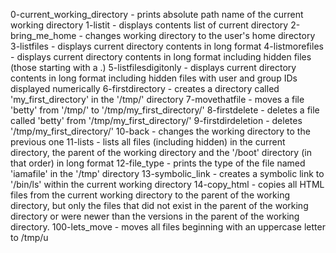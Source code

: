 0-current_working_directory - prints absolute path name of the current working directory
1-listit - displays contents list of current directory
2-bring_me_home - changes working directory to the user's home directory
3-listfiles - displays current directory contents in long format
4-listmorefiles - displays current directory contents in long format including hidden files (those starting with a .)
5-listfilesdigitonly - displays current directory contents in long format including hidden files with user and group IDs displayed numerically
6-firstdirectory - creates a directory called 'my_first_directory' in the '/tmp/' directory
7-movethatfile - moves a file 'betty' from '/tmp/' to '/tmp/my_first_directory/'
8-firstdelete - deletes a file called 'betty' from '/tmp/my_first_directory/'
9-firstdirdeletion - deletes '/tmp/my_first_directory/'
10-back - changes the working directory to the previous one
11-lists - lists all files (including hidden) in the current directory, the parent of the working directory and the '/boot' directory (in that order) in long format
12-file_type - prints the type of the file named 'iamafile' in the '/tmp' directory
13-symbolic_link - creates a symbolic link to '/bin/ls' within the current working directory
14-copy_html - copies all HTML files from the current working directory to the parent of the working directory, but only the files that did not exist in the parent of the working directory or were newer than the versions in the parent of the working directory.
100-lets_move - moves all files beginning with an uppercase letter to /tmp/u
